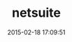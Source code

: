 ---
layout: post
title:  "netsuite"
repo:   "RevolutionPrep/netsuite"
date:   2015-02-18 17:09:51
gemurl: https://github.com/RevolutionPrep/netsuite
---